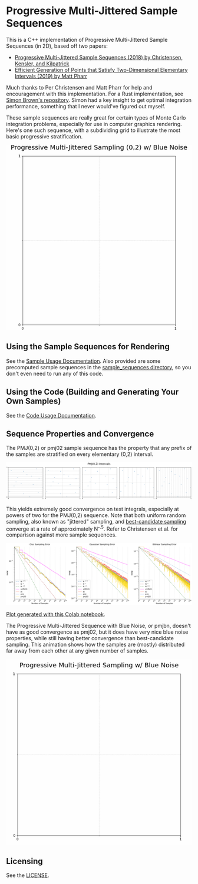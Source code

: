 # Progressive Multi-Jittered Sample Sequences

This is a C++ implementation of Progressive Multi-Jittered Sample Sequences (in 2D), based off two papers:

* [Progressive Multi-Jittered Sample Sequences (2018) by Christensen, Kensler, and Kilpatrick](https://graphics.pixar.com/library/ProgressiveMultiJitteredSampling/paper.pdf)
* [Efficient Generation of Points that Satisfy
Two-Dimensional Elementary Intervals (2019) by Matt Pharr](http://jcgt.org/published/0008/01/04/)

Much thanks to Per Christensen and Matt Pharr for help and encouragement with this implementation. For a Rust implementation, see [Simon Brown's repository](https://github.com/sjb3d/pmj). Simon had a key insight to get optimal integration performance, something that I never would've figured out myself.

These sample sequences are really great for certain types of Monte Carlo integration problems, especially for use in computer graphics rendering. Here's one such sequence, with a subdividing grid to illustrate the most basic progressive stratification.

<p align="center">
<img src='https://github.com/Andrew-Helmer/pmj-cpp/blob/master/docs/pmj02bn.gif'>
</p>

## Using the Sample Sequences for Rendering

See the [Sample Usage Documentation](docs/sample_usage.md). Also provided are some precomputed sample sequences in the [sample_sequences directory](/sample_sequences), so you don't even need to run any of this code.

## Using the Code (Building and Generating Your Own Samples)

See the [Code Usage Documentation](docs/code_usage.md).

## Sequence Properties and Convergence

The PMJ(0,2) or pmj02 sample sequence has the property that any prefix of the samples are stratified on every elementary (0,2) interval.

<p align="center">
<img src='https://github.com/Andrew-Helmer/pmj-cpp/blob/master/docs/pmj02_intervals.svg'>
</p>

This yields extremely good convergence on test integrals, especially at powers of two for the PMJ(0,2) sequence. Note that both uniform random sampling, also known as "jittered" sampling, and [best-candidate sampling](http://www.pbr-book.org/3ed-2018/Sampling_and_Reconstruction/Maximized_Minimal_Distance_Sampler.html) converge at a rate of approximately N<sup>-.5</sup>. Refer to Christensen et al. for comparison against more sample sequences.

<p align="center">
<img src='https://github.com/Andrew-Helmer/pmj-cpp/blob/master/docs/error_analysis.svg'>
</p>

[Plot generated with this Colab notebook](https://colab.research.google.com/drive/1LPlk7rm_0v20UDsCG6ZL_NuhSj7ymA-h?usp=sharing).

The Progressive Multi-Jittered Sequence with Blue Noise, or pmjbn, doesn't have as good convergence as pmj02, but it does have very nice blue noise properties, while still having better convergence than best-candidate sampling. This animation shows how the samples are (mostly) distributed far away from each other at any given number of samples.

<p align="center">
<img src='https://github.com/Andrew-Helmer/pmj-cpp/blob/master/docs/pmjbn.gif'>
</p>

## Licensing

See the [LICENSE](/LICENSE).
